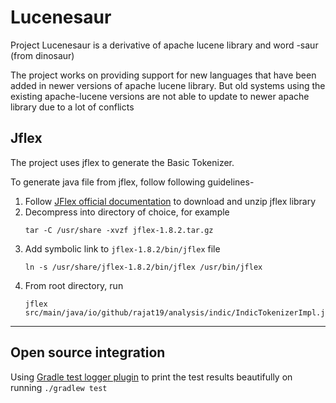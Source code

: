 # Lucenesaur

Project Lucenesaur is a derivative of apache lucene library and word -saur (from dinosaur)

The project works on providing support for new languages that have been added in newer versions of apache lucene library. 
But old systems using the existing apache-lucene versions are not able to update to newer apache library due to a lot of conflicts

## Jflex
The project uses jflex to generate the Basic Tokenizer. 

To generate java file from jflex, follow following guidelines-

1. Follow [JFlex official documentation](https://www.jflex.de/manual.html#Installing) to download and unzip jflex library
2. Decompress into directory of choice, for example
    ```shell
    tar -C /usr/share -xvzf jflex-1.8.2.tar.gz
    ```
3. Add symbolic link to `jflex-1.8.2/bin/jflex` file
    ```shell
    ln -s /usr/share/jflex-1.8.2/bin/jflex /usr/bin/jflex
    ```
4. From root directory, run
    ```shell
    jflex src/main/java/io/github/rajat19/analysis/indic/IndicTokenizerImpl.jflex
    ```
   
---
## Open source integration

Using [Gradle test logger plugin](https://github.com/radarsh/gradle-test-logger-plugin) to print the test results beautifully on running `./gradlew test`